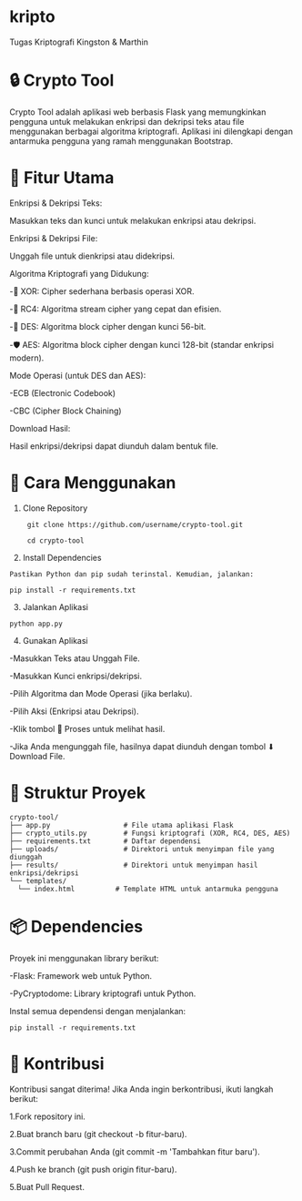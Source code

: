 # kripto
Tugas Kriptografi Kingston &amp; Marthin


# 🔒 Crypto Tool

Crypto Tool adalah aplikasi web berbasis Flask yang memungkinkan pengguna untuk melakukan enkripsi dan dekripsi teks atau file menggunakan berbagai algoritma kriptografi. Aplikasi ini dilengkapi dengan antarmuka pengguna yang ramah menggunakan Bootstrap.



# 🌟 Fitur Utama

Enkripsi & Dekripsi Teks:

Masukkan teks dan kunci untuk melakukan enkripsi atau dekripsi.



Enkripsi & Dekripsi File:

Unggah file untuk dienkripsi atau didekripsi.


Algoritma Kriptografi yang Didukung:

-🧩 XOR: Cipher sederhana berbasis operasi XOR.

-🔄 RC4: Algoritma stream cipher yang cepat dan efisien.

-🔐 DES: Algoritma block cipher dengan kunci 56-bit.

-🛡️ AES: Algoritma block cipher dengan kunci 128-bit (standar enkripsi modern).

Mode Operasi (untuk DES dan AES):

-ECB (Electronic Codebook)

-CBC (Cipher Block Chaining)

Download Hasil:

Hasil enkripsi/dekripsi dapat diunduh dalam bentuk file.




# 🚀 Cara Menggunakan
  1. Clone Repository

          git clone https://github.com/username/crypto-tool.git

          cd crypto-tool


  2. Install Dependencies

    Pastikan Python dan pip sudah terinstal. Kemudian, jalankan:

    pip install -r requirements.txt


  3. Jalankan Aplikasi

    python app.py

  4. Gunakan Aplikasi

  -Masukkan Teks atau Unggah File.

  -Masukkan Kunci enkripsi/dekripsi.

  -Pilih Algoritma dan Mode Operasi (jika berlaku).

  -Pilih Aksi (Enkripsi atau Dekripsi).

  -Klik tombol 🔄 Proses untuk melihat hasil.

  -Jika Anda mengunggah file, hasilnya dapat diunduh dengan tombol ⬇ Download File.




# 📂 Struktur Proyek

    crypto-tool/
    ├── app.py                  # File utama aplikasi Flask
    ├── crypto_utils.py         # Fungsi kriptografi (XOR, RC4, DES, AES)
    ├── requirements.txt        # Daftar dependensi
    ├── uploads/                # Direktori untuk menyimpan file yang diunggah
    ├── results/                # Direktori untuk menyimpan hasil enkripsi/dekripsi
    └── templates/
      └── index.html          # Template HTML untuk antarmuka pengguna



# 📦 Dependencies

  Proyek ini menggunakan library berikut:

  -Flask: Framework web untuk Python.

  -PyCryptodome: Library kriptografi untuk Python.


  Instal semua dependensi dengan menjalankan:

    pip install -r requirements.txt




# 🤝 Kontribusi

Kontribusi sangat diterima! Jika Anda ingin berkontribusi, ikuti langkah berikut:

1.Fork repository ini.

2.Buat branch baru (git checkout -b fitur-baru).

3.Commit perubahan Anda (git commit -m 'Tambahkan fitur baru').

4.Push ke branch (git push origin fitur-baru).

5.Buat Pull Request.



